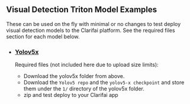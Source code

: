 ## Visual Detection Triton Model Examples

These can be used on the fly with minimal or no changes to test deploy visual detection models to the Clarifai platform. See the required files section for each model below.

* ### [Yolov5x](./yolov5x/)

	Required files (not included here due to upload size limits):

	* Download the yolov5x folder from above.
	* Download the `Yolov5 repo` and the `yolov5-x checkpoint` and store them under the `1/` directory of the yolov5x folder.
	* zip and test deploy to your Clarifai app
